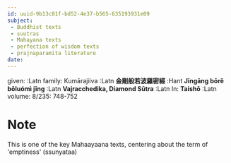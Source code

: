 ```yaml
---
id: uuid-9b13c81f-bd52-4e37-b565-635193931e09
subject: 
 - Buddhist texts
 - suutras
 - Mahayana texts
 - perfection of wisdom texts
 - prajnaparamita literature
date: 
---
```


given:  :Latn
family: Kumārajiiva :Latn
**金剛般若波羅密經** :Hant
**Jīngāng bōrě bōluómì jīng** :Latn
**Vajracchedika, Diamond Sūtra** :Latn
In: 
**Taishō** :Latn
volume: 8/235: 748-752
# Note
This is one of the key Mahaayaana texts, centering about the term of 'emptiness' (ssunyataa)